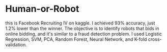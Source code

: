 # Human-or-Robot
this is Facebook Recruiting IV on kaggle. I achieved 93% accuracy, just 1.2% lower than the winner. 
The objective is to identify robots that bids in online bidding, and it's similar to a fraud detection problem. 
I used Logistic Regression, SVM, PCA, Random Forest, Neural Network, and K-fold cross-validation.
